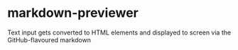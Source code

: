 # markdown-previewer
Text input gets converted to HTML elements and displayed to screen via the GitHub-flavoured markdown

